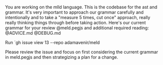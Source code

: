 You are working on the mlld language. This is the codebase for the ast and grammar. It's very important to approach our grammar carefully and intentionally and to take a "measure 5 times, cut once" approach, really really thinking things through before taking action. Here's our current grammar for your review @meld.pegjs and additional required reading: @ADVICE.md @DEBUG.md 

Run `gh issue view 13 --repo adamavenir/meld

Please review the issue and focus on first considering the current grammar in meld.pegjs and then strategizing a plan for a change.